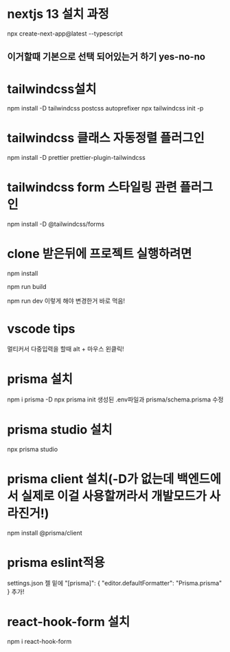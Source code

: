 # nextjs 13 설치 과정

npx create-next-app@latest --typescript

## 이거할때 기본으로 선택 되어있는거 하기 yes-no-no

# tailwindcss설치

npm install -D tailwindcss postcss autoprefixer
npx tailwindcss init -p

# tailwindcss 클래스 자동정렬 플러그인

npm install -D prettier prettier-plugin-tailwindcss

# tailwindcss form 스타일링 관련 플러그인

npm install -D @tailwindcss/forms

# clone 받은뒤에 프로젝트 실행하려면

npm install

npm run build

npm run dev 이렇게 해야 변경한거 바로 먹음!

# vscode tips

멀티커서 다중입력을 할때 alt + 마우스 왼클릭!

# prisma 설치

npm i prisma -D
npx prisma init
생성된 .env파일과 prisma/schema.prisma 수정

# prisma studio 설치

npx prisma studio

# prisma client 설치(-D가 없는데 백엔드에서 실제로 이걸 사용할꺼라서 개발모드가 사라진거!)

npm install @prisma/client

# prisma eslint적용

settings.json 젤 밑에
"[prisma]": {
"editor.defaultFormatter": "Prisma.prisma"
}
추가!

# react-hook-form 설치

npm i react-hook-form
